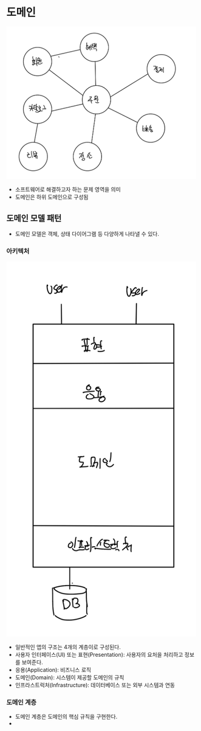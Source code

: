 # 도메인
<img src=./asset/하위도메인.jpeg width=500>

- 소프트웨어로 해결하고자 하는 문제 영역을 의미
- 도메인은 하위 도메인으로 구성됨

## 도메인 모델 패턴
- 도메인 모델은 객체, 상태 다이어그램 등 다양하게 나타낼 수 있다.
### 아키텍처
<img src=./asset/도메인_아키텍처.jpeg width=500 >

- 일반적인 앱의 구조는 4개의 계층이로 구성된다. 
- 사용자 인터페이스(UI) 또는 표현(Presentation): 사용자의 요처을 처리하고 정보를 보여준다.
- 응용(Application): 비즈니스 로직
- 도메인(Domain): 시스템이 제공할 도메인의 규칙
- 인프라스트럭처(Infrastructure): 데이터베이스 또는 외부 시스템과 연동

### 도메인 계층
- 도메인 계층은 도메인의 핵심 규칙을 구현한다.
- 